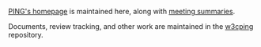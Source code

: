 [PING's homepage](https://www.w3.org/Privacy/IG/) is maintained here, along with [meeting summaries](https://github.com/w3c/ping/tree/master/summaries). 

Documents, review tracking, and other work are maintained in the [w3cping](https://github.com/w3cping) repository. 
